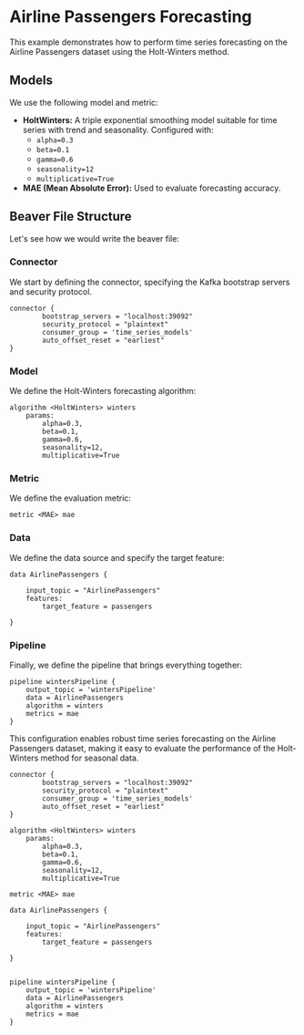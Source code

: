 # Airline Passengers Forecasting

This example demonstrates how to perform time series forecasting on the Airline Passengers dataset using the Holt-Winters method.

## Models

We use the following model and metric:

- **HoltWinters:** A triple exponential smoothing model suitable for time series with trend and seasonality. Configured with:
  - `alpha=0.3`
  - `beta=0.1`
  - `gamma=0.6`
  - `seasonality=12`
  - `multiplicative=True`
- **MAE (Mean Absolute Error):** Used to evaluate forecasting accuracy.

## Beaver File Structure

Let's see how we would write the beaver file:

### Connector

We start by defining the connector, specifying the Kafka bootstrap servers and security protocol.

```
connector {
        bootstrap_servers = "localhost:39092"
        security_protocol = "plaintext"
        consumer_group = 'time_series_models'
        auto_offset_reset = "earliest"
}
```

### Model

We define the Holt-Winters forecasting algorithm:

```
algorithm <HoltWinters> winters
    params:
        alpha=0.3,
        beta=0.1,
        gamma=0.6,
        seasonality=12,
        multiplicative=True
```

### Metric

We define the evaluation metric:

```
metric <MAE> mae
```

### Data

We define the data source and specify the target feature:

```
data AirlinePassengers {

    input_topic = "AirlinePassengers"
    features:
        target_feature = passengers

}
```

### Pipeline

Finally, we define the pipeline that brings everything together:

```
pipeline wintersPipeline {
    output_topic = 'wintersPipeline'
    data = AirlinePassengers
    algorithm = winters
    metrics = mae
}
```

This configuration enables robust time series forecasting on the Airline Passengers dataset, making it easy to evaluate the performance of the Holt-Winters method for seasonal data.

```
connector {
        bootstrap_servers = "localhost:39092"
        security_protocol = "plaintext"
        consumer_group = 'time_series_models'
        auto_offset_reset = "earliest"
}

algorithm <HoltWinters> winters
    params:
        alpha=0.3,
        beta=0.1,
        gamma=0.6,
        seasonality=12,
        multiplicative=True

metric <MAE> mae

data AirlinePassengers {

    input_topic = "AirlinePassengers"
    features:
        target_feature = passengers

}


pipeline wintersPipeline {
    output_topic = 'wintersPipeline'
    data = AirlinePassengers
    algorithm = winters
    metrics = mae
}
```
